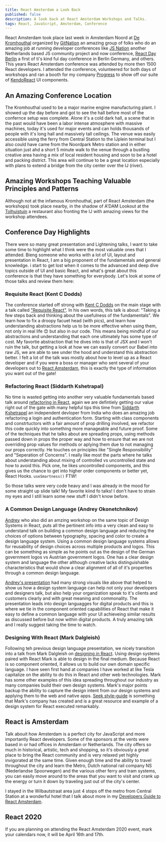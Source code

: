 ```yaml
---
title: React Amsterdam a Look Back
published: false
description: A look back at React Amsterdam Workshops and Talks.
tags: React, JavaScript, Amsterdam, Conference
---
```


React Amsterdam took place last week in Amsterdam Noord at [De Kromhouthal](https://kromhouthal.com/en/) organized by [GitNation](https://gitnation.org/) an amazing group of folks who do an amazing job at running developer conferences like [JS Nation](https://jsnation.com/) another Netherlands based JS community project and now conference, [React Day Berlin](https://reactday.berlin/) a first of ti's kind ful day conference in Berlin Germany, and others. This years React Amsterdam conference was attended by more then 1500 React developers. I attended the conference, volunteered for both days of workshops and ran a booth for my company [Progress](https://www.progress.com/) to show off our suite of [KendoReact](https://www.telerik.com/kendo-react-ui/) UI components.

## An Amazing Conference Location 

The Kromhouthal used to be a major marine engine manufacturing plant. I showed up the day before and got to see the hall before most of the confernce setup was complete. Alone it's a cold dark hall, a scene that in the past would have been a labor intense atmosphere with massive machines, today it's used for major events and can holds thousands of people with it's long hall and massively tall ceilings. The venue was easily accessible using the ferry from Central Station to the IJplein terminal but I also could have came from the Noordpark Metro station and in either situation just ahd a short 5 minute walk to the venue through a bustling creative area having a mix of local resident housing and soon to be a hotel and packing district. This area will continue to be a great location especially with plans to extend a bridge from the city center over the IJ (river).

## Amazing Workshops Teaching Valuable Principles and Patterns

Although not at the infamous Kromhouthal, part of React Amsterdam (the workshops) took place nearby, in the shadow of A'DAM Lookout at the [Tolhuistuin](https://tolhuistuin.nl/) a restaurant also fronting the IJ with amazing views for the workshop attendees. 

## Conference Day Highlights

There were so many great presentation and Lightening talks, I want to take some time to highlight what I think were the most valuable ones that I attended. Bieng someone who works with a lot of UI, layout and presentation in React, I am a big proponent of the fundamentals and general knowledge. i start to get lost when it comes to the advanced and deep dive topics outside of UI and basic React, and what's great about this conference is that they have something for everybody. Let's look at some of those talks and review them here:

### Requisite React (Kent C Dodds)
The conference started off strong with [Kent C Dodds](kentcdodds.com/about/) on the main stage with a talk called ["Requisite React"](https://www.youtube.com/watch?v=4KfAS3zrvX8&t=1405s/). In his own words, this talk is about: "Taking a few steps back and thinking about the usefulness of the fundamentals". We learn how to fix a droopy facuet head (with pics), and learn how understanding abstractions help us to be more effective when using them, not only in real life 😊 but also in our code. This means being mindful of our abstractions and understanding that each one ultimately has some type of cost. My favortie abstraction that he dives into is that of JSX and I won't ruin the talk, but getting a look at how we can easily convert our Babel into raw JS, we are able to see under the hood and understand this abstraction better. I felt a lot of the talk was mostly about how to level up as a React developer and if you were a boss or manager who sent several of your developers out to [React Amsterdam](https://react.amsterdam/), this is exactly the type of information you want out of the gate!

### Refactoring React (Siddarth Kshetrapal)
No time is wasted getting into another very valuable fundamentals based talk around [refactoring in React](https://www.youtube.com/watch?v=4KfAS3zrvX8&t=3268s), again we are defintiely getting our value right out of the gate with many helpful tips this time from [Siddarth Kshetrapel](https://github.com/siddharthkp/) an independent devloper from India who does an amazing job refactoring a login and authentication form. Starting with class components and constrtuctors with a fair amount of prop drilling involved, we refactor this code quickly into something more manageable and future proof. Some of the techniques that he talks about are spreading props, using methods passed down in props the proper way and how to ensure that we are not overriding prop values for methods or aplying them due to not managing our props correctly. He touches on principles like "Single Responsibility" and "Seperation of Concerns". I really like most the parts where he talks about understanding about mixing of controlled vs uncontrolled state and how to avoid this. Pick one, he likes uncontrolled components, and this gives us the chance to get into higher order components or better yet, React Hooks. `useSmartness()` FTW!

So those talks were very code heavy and I was already in the mood for some straight up slide talk! My favorite kiind fo talks! I don't have to strain my eyes and I still learn some new stuff I didn't know before. 

### A Common Design Language (Andrey Okonetchnikov)
[Andrey](https://github.com/okonet) who also did an amzing workshop on the same topic of Design Systems in React, puts all the pertinent info into a very clean and easy to understand talk on building a common design language and reducing the choices of options between typography, spacing and color to create a design language system. Using a common design language systems allows for reusability of design choices across multiple products and logos. This can be something as simple as he points out as the design of the German government logos vs Austrian government logos. One has a clear design system and language the other although creative lacks distinguishable characteristics that would show a clear alignment of all of it's properties through a common design language.

<!-- photos of logos side by side -->

[Andrey's presentation](https://www.youtube.com/watch?v=4KfAS3zrvX8&t=6900s) had many strong visuals like above that helped to show us how a design system language can help not only your developers and designers talk, but also help your organization speak to it's clients and customers clearly and with great meaning and commonality. The presentation leads into design languagges for digital products and this is where we tie in the component oriented capabilities of React that make it easy to define a common language with your UI achieveing similar results as discussed before but now within digital products. A truly amazing talk and I really suggest taking the time to watch.

### Designing With React (Mark Dalgleish)
Following teh previous design language presentation, we nicely transition into a talk from Mark Dalgleish on [designing in React](https://www.youtube.com/watch?v=4KfAS3zrvX8&t=8562s). Using design systems paired with React Mark is able to design in the final medium. Because React is so component oriented, it allows us to build our own domain specific language. I have seen first hand at companies I have worked at like Tesla capitalize on the ability to do this in React and other web technologies. Mark has some other examples of this idea spreading throughout our industry as many companies build their own design systems. Mark's major points backup the ability to capture the design intent from our design systems and applying them to the web and native apps. [Seek style-guide](https://github.com/seek-oss/seek-style-guide) is something that Mark's company has created and is a great resource and example of a design system for React executed remarkably.

## React is Amsterdam

Talk abouit how Amsterdam is a perfect city for JavaScript and more importantly React developers.  Some of the sponsors at the vents were based in or had offices in Amsterdam or Netherlands. The city offers so much in historical, artistic, tech and shopping, so it's obviously a great place to bring the React community and is very relaxed yet highly invigorated at the same time. Given enough time and the ability to travel throughout the city and learn the Metro, Dutch national rail company NS (Nederlandse Spoorwegen) and the various other ferry and tram systems, you can easily move around to the areas that you want to visit and crank up the energy or turn it down by traveling just out of the city's center.

I stayed in the Wilbautstraat area just 4 stops off the metro from Central Station at a wonderful hotel that I talk about more in my [Developers Guide to React Amsterdam](https://dev.to/httpjunkie/the-developers-guide-to-react-amsterdam-4h60/).

## React 2020

If you are planning on attending the React Amsterdam 2020 event, mark your calendars now, it will be April 16th and 17th. 